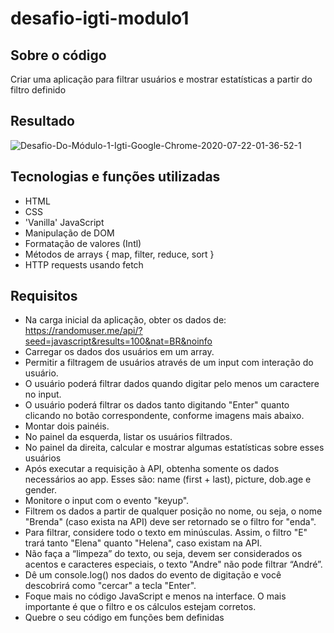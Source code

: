 # desafio-igti-modulo1

## Sobre o código
Criar uma aplicação para filtrar usuários e mostrar estatísticas a partir do filtro definido

## Resultado
![Desafio-Do-Módulo-1-Igti-Google-Chrome-2020-07-22-01-36-52-1](https://user-images.githubusercontent.com/39573063/88136535-d753b200-cbbf-11ea-8294-121757ffe8b6.gif)

## Tecnologias e funções utilizadas
* HTML 
* CSS
* 'Vanilla' JavaScript
* Manipulação de DOM 
* Formatação de valores (Intl)
* Métodos de arrays { map, filter, reduce, sort }
* HTTP requests usando fetch

## Requisitos
* Na carga inicial da aplicação, obter os dados de: https://randomuser.me/api/?seed=javascript&results=100&nat=BR&noinfo
* Carregar os dados dos usuários em um array.
* Permitir a filtragem de usuários através de um input com interação do usuário.
* O usuário poderá filtrar dados quando digitar pelo menos um caractere no input.
* O usuário poderá filtrar os dados tanto digitando "Enter" quanto clicando no botão correspondente, conforme imagens mais abaixo.
* Montar dois painéis.
* No painel da esquerda, listar os usuários filtrados.
* No painel da direita, calcular e mostrar algumas estatísticas sobre esses usuários
* Após executar a requisição à API, obtenha somente os dados necessários ao app. Esses são: name (first + last), picture, dob.age e gender.
* Monitore o input com o evento "keyup".
* Filtrem os dados a partir de qualquer posição no nome, ou seja, o nome "Brenda" (caso exista na API) deve ser retornado se o filtro for "enda".
* Para filtrar, considere todo o texto em minúsculas. Assim, o filtro "E" trará tanto "Elena" quanto "Helena", caso existam na API.
* Não faça a “limpeza” do texto, ou seja, devem ser considerados os acentos e caracteres especiais, o texto "Andre" não pode filtrar “André”.
* Dê um console.log() nos dados do evento de digitação e você descobrirá como "cercar" a tecla "Enter".
* Foque mais no código JavaScript e menos na interface. O mais importante é que o filtro e os cálculos estejam corretos.
* Quebre o seu código em funções bem definidas
